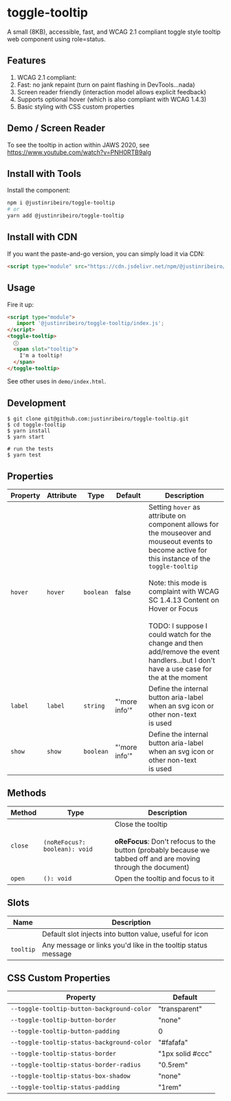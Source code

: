 # toggle-tooltip

A small (8KB), accessible, fast, and WCAG 2.1 compliant toggle style tooltip web component using role=status.

## Features
1. WCAG 2.1 compliant:
2. Fast: no jank repaint (turn on paint flashing in DevTools...nada)
3. Screen reader friendly (interaction model allows explicit feedback)
4. Supports optional hover (which is also compliant with WCAG 1.4.3)
5. Basic styling with CSS custom properties

## Demo /  Screen Reader
To see the tooltip in action within JAWS 2020, see
https://www.youtube.com/watch?v=PNH0RTB9alg

## Install with Tools
Install the component:
```sh
npm i @justinribeiro/toggle-tooltip
# or
yarn add @justinribeiro/toggle-tooltip
```
## Install with CDN

If you want the paste-and-go version, you can simply load it via CDN:

```html
<script type="module" src="https://cdn.jsdelivr.net/npm/@justinribeiro/toggle-tooltip@1.0.2/dist/index.js">
```

## Usage

Fire it up:
```html
<script type="module">
   import '@justinribeiro/toggle-tooltip/index.js';
</script>
<toggle-tooltip>
  ⓘ
  <span slot="tooltip">
    I'm a tooltip!
  </span>
</toggle-tooltip>
```

See other uses in `demo/index.html`.

## Development
```
$ git clone git@github.com:justinribeiro/toggle-tooltip.git
$ cd toggle-tooltip
$ yarn install
$ yarn start

# run the tests
$ yarn test
```

## Properties

| Property | Attribute | Type      | Default       | Description                                      |
|----------|-----------|-----------|---------------|--------------------------------------------------|
| `hover`  | `hover`   | `boolean` | false         | Setting `hover` as attribute on component allows for the mouseover and<br />mouseout events to become active for this instance of the `toggle-tooltip`<br /><br />Note: this mode is complaint with WCAG SC 1.4.13 Content on Hover or Focus<br /><br />TODO: I suppose I could watch for the change and then add/remove the event<br />handlers...but I don't have a use case for the at the moment |
| `label`  | `label`   | `string`  | "'more info'" | Define the internal button aria-label when an svg icon or other non-text<br />is used |
| `show`   | `show`    | `boolean` | "'more info'" | Define the internal button aria-label when an svg icon or other non-text<br />is used |

## Methods

| Method  | Type                          | Description                                      |
|---------|-------------------------------|--------------------------------------------------|
| `close` | `(noReFocus?: boolean): void` | Close the tooltip<br /><br />**oReFocus**: Don't refocus to the button (probably because we<br />tabbed off and are moving through the document) |
| `open`  | `(): void`                    | Open the tooltip and focus to it                 |

## Slots

| Name      | Description                                      |
|-----------|--------------------------------------------------|
|           | Default slot injects into button value, useful for icon |
| `tooltip` | Any message or links you'd like in the tooltip status message |

## CSS Custom Properties

| Property                                   | Default          |
|--------------------------------------------|------------------|
| `--toggle-tooltip-button-background-color` | "transparent"    |
| `--toggle-tooltip-button-border`           | "none"           |
| `--toggle-tooltip-button-padding`          | 0                |
| `--toggle-tooltip-status-background-color` | "#fafafa"        |
| `--toggle-tooltip-status-border`           | "1px solid #ccc" |
| `--toggle-tooltip-status-border-radius`    | "0.5rem"         |
| `--toggle-tooltip-status-box-shadow`       | "none"           |
| `--toggle-tooltip-status-padding`          | "1rem"           |
